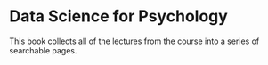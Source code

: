 # Data Science for Psychology

This book collects all of the lectures from the course into a series of searchable pages.

```{tableofcontents}
```
